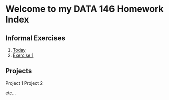 # Welcome to my DATA 146 Homework Index

## Informal Exercises

1. [Today](https://www.google.com/)
2. [Exercise 1](https://github.com/rasachdev/data146/blob/main/exercise1.html)

## Projects

Project 1
Project 2

etc...

